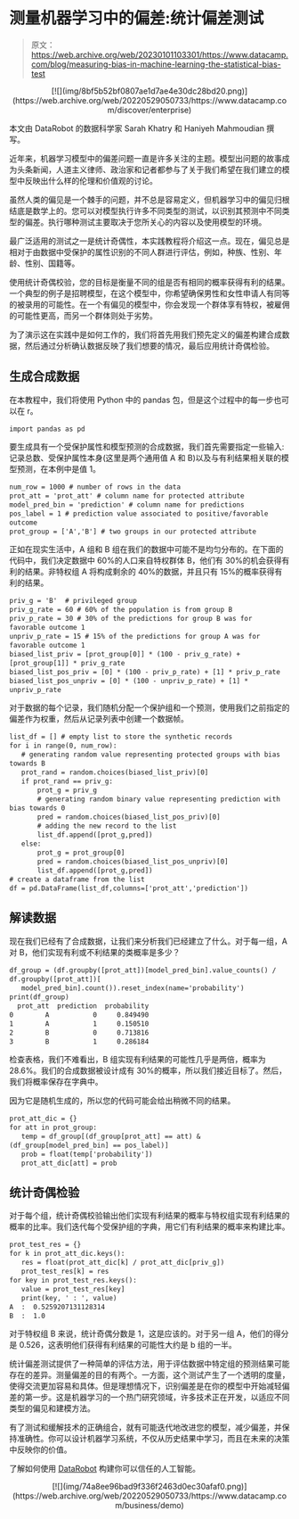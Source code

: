 # 测量机器学习中的偏差:统计偏差测试

> 原文：<https://web.archive.org/web/20230101103301/https://www.datacamp.com/blog/measuring-bias-in-machine-learning-the-statistical-bias-test>

<center>[![](img/8bf5b52bf0807ae1d7ae4e30dc28bd20.png)](https://web.archive.org/web/20220529050733/https://www.datacamp.com/discover/enterprise)</center>

本文由 DataRobot 的数据科学家 Sarah Khatry 和 Haniyeh Mahmoudian 撰写。

近年来，机器学习模型中的偏差问题一直是许多关注的主题。模型出问题的故事成为头条新闻，人道主义律师、政治家和记者都参与了关于我们希望在我们建立的模型中反映出什么样的伦理和价值观的讨论。

虽然人类的偏见是一个棘手的问题，并不总是容易定义，但机器学习中的偏见归根结底是数学上的。您可以对模型执行许多不同类型的测试，以识别其预测中不同类型的偏差。执行哪种测试主要取决于您所关心的内容以及使用模型的环境。

最广泛适用的测试之一是统计奇偶性，本实践教程将介绍这一点。现在，偏见总是相对于由数据中受保护的属性识别的不同人群进行评估，例如，种族、性别、年龄、性别、国籍等。

使用统计奇偶校验，您的目标是衡量不同的组是否有相同的概率获得有利的结果。一个典型的例子是招聘模型，在这个模型中，你希望确保男性和女性申请人有同等的被录用的可能性。在一个有偏见的模型中，你会发现一个群体享有特权，被雇佣的可能性更高，而另一个群体则处于劣势。

为了演示这在实践中是如何工作的，我们将首先用我们预先定义的偏差构建合成数据，然后通过分析确认数据反映了我们想要的情况，最后应用统计奇偶检验。

## 生成合成数据

在本教程中，我们将使用 Python 中的 pandas 包，但是这个过程中的每一步也可以在 r。

```
import pandas as pd 
```

要生成具有一个受保护属性和模型预测的合成数据，我们首先需要指定一些输入:记录总数、受保护属性本身(这里是两个通用值 A 和 B)以及与有利结果相关联的模型预测，在本例中是值 1。

```
num_row = 1000 # number of rows in the data
prot_att = 'prot_att' # column name for protected attribute
model_pred_bin = 'prediction' # column name for predictions
pos_label = 1 # prediction value associated to positive/favorable outcome
prot_group = ['A','B'] # two groups in our protected attribute 
```

正如在现实生活中，A 组和 B 组在我们的数据中可能不是均匀分布的。在下面的代码中，我们决定数据中 60%的人口来自特权群体 B，他们有 30%的机会获得有利的结果。非特权组 A 将构成剩余的 40%的数据，并且只有 15%的概率获得有利的结果。

```
priv_g = 'B'  # privileged group
priv_g_rate = 60 # 60% of the population is from group B
priv_p_rate = 30 # 30% of the predictions for group B was for favorable outcome 1
unpriv_p_rate = 15 # 15% of the predictions for group A was for favorable outcome 1
biased_list_priv = [prot_group[0]] * (100 - priv_g_rate) + [prot_group[1]] * priv_g_rate
biased_list_pos_priv = [0] * (100 - priv_p_rate) + [1] * priv_p_rate
biased_list_pos_unpriv = [0] * (100 - unpriv_p_rate) + [1] * unpriv_p_rate 
```

对于数据的每个记录，我们随机分配一个保护组和一个预测，使用我们之前指定的偏差作为权重，然后从记录列表中创建一个数据帧。

```
list_df = [] # empty list to store the synthetic records
for i in range(0, num_row):
   # generating random value representing protected groups with bias towards B
   prot_rand = random.choices(biased_list_priv)[0]
   if prot_rand == priv_g:
       prot_g = priv_g
       # generating random binary value representing prediction with bias towards 0
       pred = random.choices(biased_list_pos_priv)[0]
       # adding the new record to the list
       list_df.append([prot_g,pred])
   else:
       prot_g = prot_group[0]
       pred = random.choices(biased_list_pos_unpriv)[0]
       list_df.append([prot_g,pred])
# create a dataframe from the list
df = pd.DataFrame(list_df,columns=['prot_att','prediction']) 
```

## 解读数据

现在我们已经有了合成数据，让我们来分析我们已经建立了什么。对于每一组，A 对 B，他们实现有利或不利结果的类概率是多少？

```
df_group = (df.groupby([prot_att])[model_pred_bin].value_counts() / df.groupby([prot_att])[
   model_pred_bin].count()).reset_index(name='probability')
print(df_group)
  prot_att  prediction  probability
0        A           0     0.849490
1        A           1     0.150510
2        B           0     0.713816
3        B           1     0.286184 
```

检查表格，我们不难看出，B 组实现有利结果的可能性几乎是两倍，概率为 28.6%。我们的合成数据被设计成有 30%的概率，所以我们接近目标了。然后，我们将概率保存在字典中。

因为它是随机生成的，所以您的代码可能会给出稍微不同的结果。

```
prot_att_dic = {}
for att in prot_group:
   temp = df_group[(df_group[prot_att] == att) & (df_group[model_pred_bin] == pos_label)]
   prob = float(temp['probability'])
   prot_att_dic[att] = prob 
```

## 统计奇偶检验

对于每个组，统计奇偶校验输出他们实现有利结果的概率与特权组实现有利结果的概率的比率。我们迭代每个受保护组的字典，用它们有利结果的概率来构建比率。

```
prot_test_res = {}
for k in prot_att_dic.keys():
   res = float(prot_att_dic[k] / prot_att_dic[priv_g])
   prot_test_res[k] = res
for key in prot_test_res.keys():
   value = prot_test_res[key]
   print(key, ' : ', value)
A  :  0.5259207131128314
B  :  1.0 
```

对于特权组 B 来说，统计奇偶分数是 1，这是应该的。对于另一组 A，他们的得分是 0.526，这表明他们获得有利结果的可能性大约是 b 组的一半。

统计偏差测试提供了一种简单的评估方法，用于评估数据中特定组的预测结果可能存在的差异。测量偏差的目的有两个。一方面，这个测试产生了一个透明的度量，使得交流更加容易和具体。但是理想情况下，识别偏差是在你的模型中开始减轻偏差的第一步。这是机器学习的一个热门研究领域，许多技术正在开发，以适应不同类型的偏见和建模方法。

有了测试和缓解技术的正确组合，就有可能迭代地改进您的模型，减少偏差，并保持准确性。你可以设计机器学习系统，不仅从历史结果中学习，而且在未来的决策中反映你的价值。

了解如何使用 [DataRobot](https://web.archive.org/web/20220529050733/https://www.datarobot.com/) 构建你可以信任的人工智能。

<center>[![](img/74a8ee96bad9f336f2463d0ec30afaf0.png)](https://web.archive.org/web/20220529050733/https://www.datacamp.com/business/demo)</center>